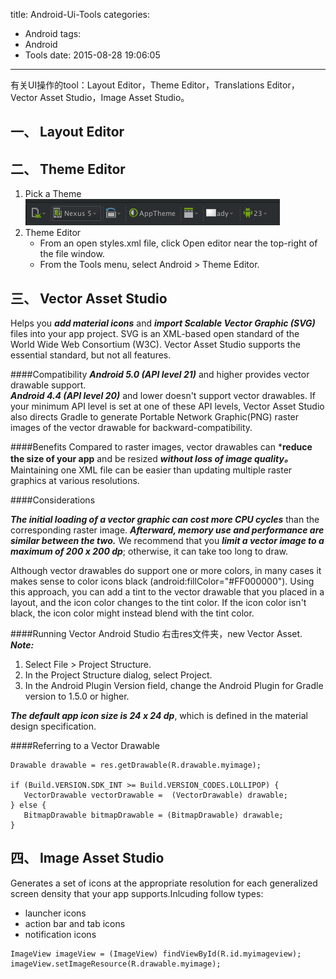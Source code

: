 title: Android-Ui-Tools
categories:
  - Android
tags:
  - Android
  - Tools
date: 2015-08-28 19:06:05
---
有关UI操作的tool：Layout Editor，Theme Editor，Translations Editor，Vector Asset Studio，Image Asset Studio。

## 一、 Layout Editor
## 二、 Theme Editor

1. Pick a Theme
![](https://github.com/ccSun/hexoBlogOnGitHub/blob/master/source/_posts/android-ui-tools/theme_tools.png?raw=true)
2. Theme Editor
	* From an open styles.xml file, click Open editor near the top-right of the file window.
	* From the Tools menu, select Android > Theme Editor.
	
## 三、 Vector Asset Studio
Helps you ***add material icons*** and ***import Scalable Vector Graphic (SVG)*** files into your app project. SVG is an XML-based open standard of the World Wide Web Consortium (W3C). Vector Asset Studio supports the essential standard, but not all features.

####Compatibility
***Android 5.0 (API level 21)*** and higher provides vector drawable support.    
***Android 4.4 (API level 20)*** and lower doesn't support vector drawables. If your minimum API level is set at one of these API levels, Vector Asset Studio also directs Gradle to generate Portable Network Graphic(PNG) raster images of the vector drawable for backward-compatibility. 

####Benefits
Compared to raster images, vector drawables can ***reduce the size of your app** and be resized ***without loss of image quality。***
Maintaining one XML file can be easier than updating multiple raster graphics at various resolutions.

####Considerations

***The initial loading of a vector graphic can cost more CPU cycles*** than the corresponding raster image. ***Afterward, memory use and performance are similar between the two.*** We recommend that you ***limit a vector image to a maximum of 200 x 200 dp***; otherwise, it can take too long to draw.

Although vector drawables do support one or more colors, in many cases it makes sense to color icons black (android:fillColor="#FF000000"). Using this approach, you can add a tint to the vector drawable that you placed in a layout, and the icon color changes to the tint color. If the icon color isn't black, the icon color might instead blend with the tint color.

####Running Vector Android Studio
右击res文件夹，new Vector Asset.    
***Note:***    

1. Select File > Project Structure.
2. In the Project Structure dialog, select Project.
3. In the Android Plugin Version field, change the Android Plugin for Gradle version to 1.5.0 or higher.

***The default app icon size is 24 x 24 dp***, which is defined in the material design specification.

####Referring to a Vector Drawable
```
Drawable drawable = res.getDrawable(R.drawable.myimage);

if (Build.VERSION.SDK_INT >= Build.VERSION_CODES.LOLLIPOP) {
   VectorDrawable vectorDrawable =  (VectorDrawable) drawable;
} else {
   BitmapDrawable bitmapDrawable = (BitmapDrawable) drawable;
}
```
## 四、 Image Asset Studio

Generates a set of icons at the appropriate resolution for each generalized screen density that your app supports.Inlcuding follow types:

* launcher icons
* action bar and tab icons
* notification icons

```
ImageView imageView = (ImageView) findViewById(R.id.myimageview);
imageView.setImageResource(R.drawable.myimage);

```

